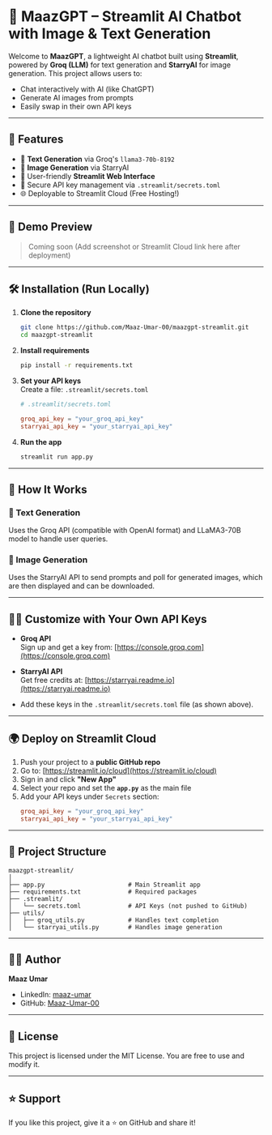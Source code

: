 
# 🧠 MaazGPT – Streamlit AI Chatbot with Image & Text Generation

Welcome to **MaazGPT**, a lightweight AI chatbot built using **Streamlit**, powered by **Groq (LLM)** for text generation and **StarryAI** for image generation. This project allows users to:
- Chat interactively with AI (like ChatGPT)
- Generate AI images from prompts
- Easily swap in their own API keys

---

## 🚀 Features

- 🧠 **Text Generation** via Groq's `llama3-70b-8192`
- 🎨 **Image Generation** via StarryAI
- 💬 User-friendly **Streamlit Web Interface**
- 🔐 Secure API key management via `.streamlit/secrets.toml`
- 🌐 Deployable to Streamlit Cloud (Free Hosting!)

---

## 📸 Demo Preview

> Coming soon (Add screenshot or Streamlit Cloud link here after deployment)

---

## 🛠️ Installation (Run Locally)

1. **Clone the repository**
   ```bash
   git clone https://github.com/Maaz-Umar-00/maazgpt-streamlit.git
   cd maazgpt-streamlit
   ```

2. **Install requirements**
   ```bash
   pip install -r requirements.txt
   ```

3. **Set your API keys**  
   Create a file: `.streamlit/secrets.toml`

   ```toml
   # .streamlit/secrets.toml

   groq_api_key = "your_groq_api_key"
   starryai_api_key = "your_starryai_api_key"
   ```

4. **Run the app**
   ```bash
   streamlit run app.py
   ```

---

## 🧠 How It Works

### 🔹 Text Generation
Uses the Groq API (compatible with OpenAI format) and LLaMA3-70B model to handle user queries.

### 🔹 Image Generation
Uses the StarryAI API to send prompts and poll for generated images, which are then displayed and can be downloaded.

---

## 🧑‍💻 Customize with Your Own API Keys

- **Groq API**  
  Sign up and get a key from: [https://console.groq.com](https://console.groq.com)

- **StarryAI API**  
  Get free credits at: [https://starryai.readme.io](https://starryai.readme.io)

- Add these keys in the `.streamlit/secrets.toml` file (as shown above).

---

## 🌍 Deploy on Streamlit Cloud

1. Push your project to a **public GitHub repo**
2. Go to: [https://streamlit.io/cloud](https://streamlit.io/cloud)
3. Sign in and click **"New App"**
4. Select your repo and set the **`app.py`** as the main file
5. Add your API keys under `Secrets` section:
   ```toml
   groq_api_key = "your_groq_api_key"
   starryai_api_key = "your_starryai_api_key"
   ```

---

## 📂 Project Structure

```text
maazgpt-streamlit/
│
├── app.py                       # Main Streamlit app
├── requirements.txt             # Required packages
├── .streamlit/
│   └── secrets.toml             # API Keys (not pushed to GitHub)
├── utils/
│   ├── groq_utils.py            # Handles text completion
│   └── starryai_utils.py        # Handles image generation
```

---

## 🙋‍♂️ Author

**Maaz Umar**  
- LinkedIn: [maaz-umar](https://www.linkedin.com/in/maaz-umar-)  
- GitHub: [Maaz-Umar-00](https://github.com/Maaz-Umar-00)

---

## 📜 License

This project is licensed under the MIT License. You are free to use and modify it.

---

## ⭐ Support

If you like this project, give it a ⭐ on GitHub and share it!
